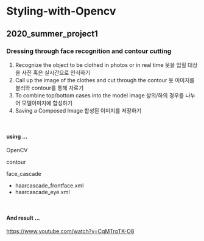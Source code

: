 # Styling-with-Opencv


## 2020_summer_project1
### Dressing through face recognition and contour cutting

1. Recognize the object to be clothed in photos or in real time 옷을 입힐 대상을 사진 혹은 실시간으로 인식하기
2. Call up the image of the clothes and cut through the contour 옷 이미지를 불러와 contour를 통해 자르기
3. To combine top/bottom cases into the model image 상의/하의 경우를 나누어 모델이미지에 합성하기
4. Saving a Composed Image 합성된 이미지를 저장하기

<br/>

#### using ...

OpenCV

contour

face_cascade
- haarcascade_frontface.xml
- haarcascade_eye.xml


<br/>

#### And result ...


https://www.youtube.com/watch?v=CqMTrpTK-O8
